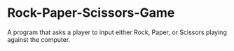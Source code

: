 # Rock-Paper-Scissors-Game
A program that asks a player to input either Rock, Paper, or Scissors playing against the computer. 
